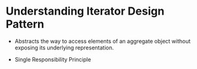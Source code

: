 # Understanding Iterator Design Pattern

- Abstracts the way to access elements of an aggregate object without exposing its underlying representation.

- Single Responsibility Principle
